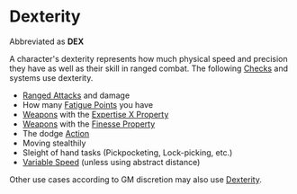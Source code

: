 # Dexterity

Abbreviated as **DEX**

A character's dexterity represents how much physical speed and precision they have as well as their skill in ranged combat. The following [Checks](../../Game%20Procedures/Check.md) and systems use dexterity.

- [Ranged Attacks](../../Game%20Procedures/Ranged%20Attack.md) and damage
- How many [Fatigue Points](../Derived%20Statistics/Fatigue%20Points.md) you have
- [Weapons](../../Items/Weapons.md) with the [Expertise X Property](../../Items/Individual%20Item%20Cards/Weapons/Weapon%20Properties/Expertise%20X%20Property.md)
- [Weapons](../../Items/Weapons.md) with the [Finesse Property](../../Items/Individual%20Item%20Cards/Weapons/Weapon%20Properties/Finesse%20Property.md)
- The dodge [Action](../../Game%20Procedures/Action.md)
- Moving stealthily
- Sleight of hand tasks (Pickpocketing, Lock-picking, etc.)
- [Variable Speed](../../Game%20Procedures/Movement.md#Variable%20Speed) (unless using abstract distance)

Other use cases according to GM discretion may also use [Dexterity](Dexterity.md).
